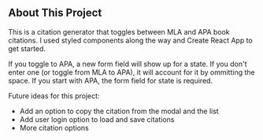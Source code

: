 ## About This Project

This is a citation generator that toggles between MLA and APA book citations. I used styled components along the way and Create React App to get started. 

If you toggle to APA, a new form field will show up for a state. If you don't enter one (or toggle from MLA  to APA), it will account for it by ommitting the space. If you start with APA, the form field for state is required.

Future ideas for this project:
* Add an option to copy the citation from the modal and the list
* Add user login option to load and save citations 
* More citation options
